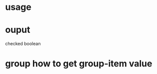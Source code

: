 <!--
 * @Descripttion:
 * @version:
 * @Author: wangjie
 * @Date: 2021-11-09 17:25:19
 * @LastEditors: wangjie
 * @LastEditTime: 2021-11-09 20:57:36
-->

# usage

<m-checkbox v-model:value="checked">

# ouput

checked boolean

# group how to get group-item value
